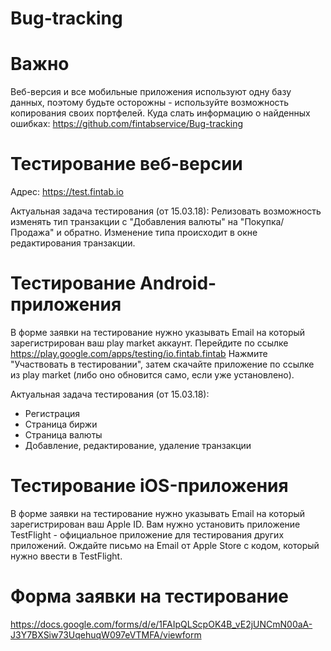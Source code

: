 # Bug-tracking

# Важно
Веб-версия и все мобильные приложения используют одну базу данных, поэтому будьте осторожны - используйте возможность копирования своих портфелей.
Куда слать информацию о найденных ошибках: https://github.com/fintabservice/Bug-tracking

# Тестирование веб-версии
Адрес: https://test.fintab.io

Актуальная задача тестирования (от 15.03.18):
Релизовать возможность изменять тип транзакции с "Добавления валюты" на "Покупка/Продажа" и обратно.
Изменение типа происходит в окне редактирования транзакции.

# Тестирование Android-приложения
В форме заявки на тестирование нужно указывать Email на который зарегистрирован ваш play market аккаунт.
Перейдите по ссылке https://play.google.com/apps/testing/io.fintab.fintab
Нажмите "Участвовать в тестировании", затем скачайте приложение по ссылке из play market (либо оно обновится само, если уже установлено).

Актуальная задача тестирования (от 15.03.18):
- Регистрация
- Страница биржи
- Страница валюты
- Добавление, редактирование, удаление транзакции

# Тестирование iOS-приложения
В форме заявки на тестирование нужно указывать Email на который зарегистрирован ваш Apple ID.
Вам нужно установить приложение TestFlight - официальное приложение для тестирования других приложений.
Ождайте письмо на Email от Apple Store с кодом, который нужно ввести в TestFlight.

# Форма заявки на тестирование

https://docs.google.com/forms/d/e/1FAIpQLScpOK4B_vE2jUNCmN00aA-J3Y7BXSiw73UqehuqW097eVTMFA/viewform
